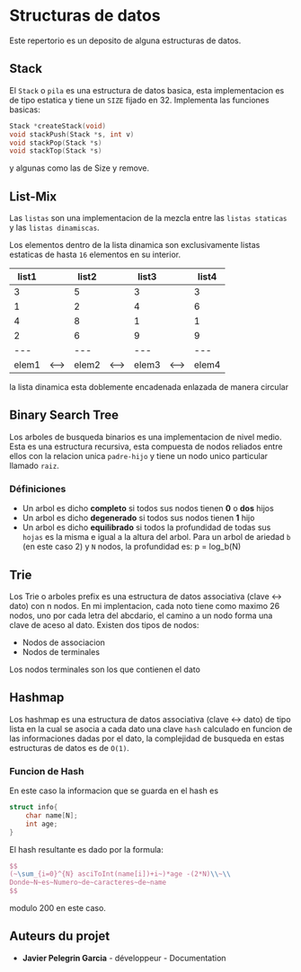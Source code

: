 # Structuras de datos

Este repertorio es un deposito de alguna estructuras de datos.

## Stack

El `Stack` o `pila` es una estructura de datos basica, esta implementacion es de tipo estatica y tiene un `SIZE` fijado en 32.
Implementa las funciones basicas:

```c
Stack *createStack(void)
void stackPush(Stack *s, int v)
void stackPop(Stack *s)
void stackTop(Stack *s)

```
y algunas como las de Size y remove.

## List-Mix
Las `listas` son una implementacion de la mezcla entre las `listas staticas` y las `listas dinamiscas`.

Los elementos dentro de la lista dinamica son exclusivamente listas estaticas de hasta `16` elementos en su interior.

| list1 |      | list2 |      | list3 |      | list4 |
| ----- | ---- | ----- | ---- | ----- | ---- | ----- |
|   3   |      |   5   |      |   3   |      |   3   |
|   1   |      |   2   |      |   4   |      |   6   |
|   4   |      |   8   |      |   1   |      |   1   |
|   2   |      |   6   |      |   9   |      |   9   |
|  ---  |      |  ---  |      |  ---  |      |  ---  |
| elem1 | <--> | elem2 | <--> | elem3 | <--> | elem4 |

la lista dinamica esta doblemente encadenada enlazada de manera circular

## Binary Search Tree
Los arboles de busqueda binarios es una implementacion de nivel medio.
Esta es una estructura recursiva, esta compuesta de nodos reliados entre ellos con la relacion unica `padre-hijo` y tiene un nodo unico particular llamado `raiz`.
### Définiciones
- Un arbol es dicho **completo** si todos sus nodos tienen **0** o **dos** hijos
- Un arbol es dicho **degenerado** si todos sus nodos tienen **1** hijo
- Un arbol es dicho **equilibrado** si todos la profundidad de todas sus `hojas` es la misma e igual a la altura del arbol. Para un arbol de ariedad `b` (en este caso 2) y `N` nodos, la profundidad es: p = log_b(N) 


## Trie
Los Trie o arboles prefix es una estructura de datos associativa (clave <-> dato) con n nodos. En mi implentacion, cada noto tiene como maximo 26 nodos, uno por cada letra del abcdario, el camino a un nodo forma una clave de aceso al dato.
Existen dos tipos de nodos:

- Nodos de associacion
- Nodos de terminales

Los nodos terminales son los que contienen el dato

## Hashmap
Los hashmap es una estructura de datos associativa (clave <-> dato) de tipo lista en la cual se asocia a cada dato una clave `hash` calculado en funcion de las informaciones dadas por el dato, la complejidad de busqueda en estas estructuras de datos es de `O(1)`. 
### Funcion de Hash
En este caso la informacion que se guarda en el hash es 
```c
struct info{
    char name[N];
    int age;
}
```
El hash resultante es dado por la formula:
```latex
$$
(~\sum_{i=0}^{N} asciToInt(name[i])+i~)*age -(2*N)\\~\\
Donde~N~es~Numero~de~caracteres~de~name
$$
```
modulo 200 en este caso.

## Auteurs du projet

- **Javier Pelegrin Garcia** - développeur - Documentation
